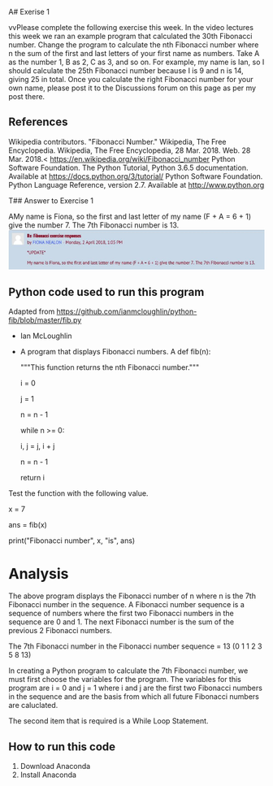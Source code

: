 A# Exerise 1

vvPlease complete the following exercise this week. In the video lectures this week we ran an example program that calculated the 30th Fibonacci number. Change the program to calculate the nth Fibonacci number where n the sum of the first and last letters of your first name as numbers. Take A as the number 1, B as 2, C as 3, and so on. For example, my name is Ian, so I should calculate the 25th Fibonacci number because I is 9 and n is 14, giving 25 in total. Once you calculate the right Fibonacci number for your own name, please post it to the Discussions forum on this page as per my post there.

## References

Wikipedia contributors. "Fibonacci Number." Wikipedia, The Free Encyclopedia. Wikipedia, The Free Encyclopedia, 28 Mar. 2018. Web. 28 Mar. 2018.< https://en.wikipedia.org/wiki/Fibonacci_number
Python Software Foundation. The Python Tutorial, Python 3.6.5 documentation. Available at https://docs.python.org/3/tutorial/
Python Software Foundation. Python Language Reference, version 2.7. Available at http://www.python.org

T## Answer to Exercise 1

AMy name is Fiona, so the first and last letter of my name (F + A = 6 + 1) give the number 7. The 7th Fibonacci number is 13. 
![A picture of forum](Forum.JPG)

## Python code used to run this program

Adapted from https://github.com/ianmcloughlin/python-fib/blob/master/fib.py

- Ian McLoughlin

- A program that displays Fibonacci numbers.
A
def fib(n):

  """This function returns the nth Fibonacci number."""

  i = 0

  j = 1

  n = n - 1



  while n >= 0:

    i, j = j, i + j

    n = n - 1

  

  return i



Test the function with the following value.

x = 7

ans = fib(x)

print("Fibonacci number", x, "is", ans)

# Analysis

The above program displays the Fibonacci number of n where n is the 7th Fibonacci number in the sequence. A Fibonacci number sequence is  a sequence of numbers where the first two Fibonacci numbers in the sequence are 0 and 1. The next Fibonacci number is the sum of the previous 2 Fibonacci numbers.

The 7th Fibonacci number in the Fibonacci number sequence = 13 (0 1 1 2 3 5 8 13)

In creating a Python program to calculate the 7th Fibonacci number, we must first choose the variables for the program. The variables for this program are i = 0 and j = 1 where i and j are the first two Fibonacci numbers in the sequence and are the basis from which all future Fibonacci numbers are caluclated.

The second item that is required is a While Loop Statement. 








## How to run this code
1. Download Anaconda
2. Install Anaconda
